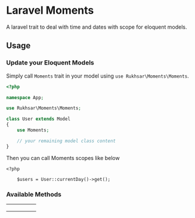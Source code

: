 # Laravel Moments

A laravel trait to deal with time and dates with scope for eloquent models.


## Usage

### Update your Eloquent Models

Simply call `Moments` trait in your model using `use Rukhsar\Moments\Moments`.

```php
<?php

namespace App;

use Rukhsar\Moments\Moments;

class User extends Model
{
    use Moments;

    // your remaining model class content
}

```

Then you can call Moments scopes like below

```
<?php

    $users = User::currentDay()->get();

````

### Available Methods

|       |       |       |       |       |
|:-:    |:-:    |:-:    |---    |---    |
|       |       |       |       |       |
|       |       |       |       |       |
|       |       |       |       |       |

